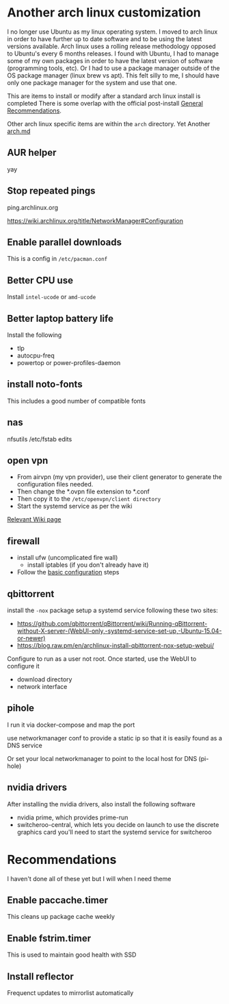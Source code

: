 # Another arch linux customization

I no longer use Ubuntu as my linux operating system. I moved to arch linux in order to have further up to date software and to be using the latest versions available. Arch linux uses a rolling release methodology opposed to Ubuntu's every 6 months releases. I found with Ubuntu, I had to manage some of my own packages in order to have the latest version of software (programming tools, etc). Or I had to use a package manager outside of the OS package manager (linux brew vs apt). This felt silly to me, I should have only one package manager for the system and use that one.

This are items to install or modify after a standard arch linux install is completed
There is some overlap with the official post-install [General Recommendations](https://wiki.archlinux.org/title/General_recommendations).

Other arch linux specific items are within the `arch` directory.
Yet Another [arch.md](arch/arch.md)

## AUR helper

yay

## Stop repeated pings
ping.archlinux.org

https://wiki.archlinux.org/title/NetworkManager#Configuration

## Enable parallel downloads
This is a config in `/etc/pacman.conf`

## Better CPU use
Install `intel-ucode` or `amd-ucode`

## Better laptop battery life
Install the following
- tlp 
- autocpu-freq 
- powertop or power-profiles-daemon

## install noto-fonts
This includes a good number of compatible fonts

## nas

nfsutils
/etc/fstab edits

## open vpn

- From airvpn (my vpn provider), use their client generator to generate the configuration files needed.
- Then change the *.ovpn file extension to *.conf
- Then copy it to the `/etc/openvpn/client directory`
- Start the systemd service as per the wiki

[Relevant Wiki page](https://wiki.archlinux.org/title/OpenVPN#Starting_OpenVPN)

## firewall

- install ufw (uncomplicated fire wall)
  - install iptables (if you don't already have it)
- Follow the [basic configuration](https://wiki.archlinux.org/title/Uncomplicated_Firewall) steps

## qbittorrent

install the `-nox` package
setup a systemd service following these two sites:
- https://github.com/qbittorrent/qBittorrent/wiki/Running-qBittorrent-without-X-server-(WebUI-only,-systemd-service-set-up,-Ubuntu-15.04-or-newer)
- https://blog.raw.pm/en/archlinux-install-qbittorrent-nox-setup-webui/

Configure to run as a user not root.
Once started, use the WebUI to configure it
- download directory
- network interface

## pihole
I run it via docker-compose and map the port

use networkmanager conf to provide a static ip so that it is easily found as a DNS service

Or set your local networkmanager to point to the local host for DNS (pi-hole)

## nvidia drivers

After installing the nvidia drivers, also install the following software

- nvidia prime, which provides prime-run
- switcheroo-central, which lets you decide on launch to use the discrete graphics card
  you'll need to start the systemd service for switcheroo
  
# Recommendations

I haven't done all of these yet but I will when I need theme

## Enable paccache.timer
This cleans up package cache weekly

## Enable fstrim.timer
This is used to maintain good health with SSD

## Install reflector
Frequenct updates to mirrorlist automatically

